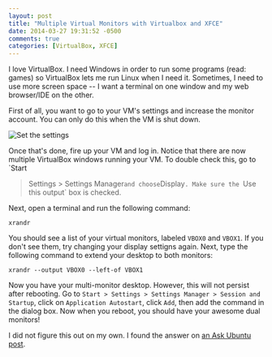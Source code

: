 ```yaml
---
layout: post
title: "Multiple Virtual Monitors with Virtualbox and XFCE"
date: 2014-03-27 19:31:52 -0500
comments: true
categories: [VirtualBox, XFCE]
---
```


I love VirtualBox. I need Windows in order to run some programs (read: games)
so VirtualBox lets me run Linux when I need it. Sometimes, I need to use more
screen space -- I want a terminal on one window and my web browser/IDE on the
other.

First of all, you want to go to your VM's settings and increase the monitor
account. You can only do this when the VM is shut down.

![Set the settings](http://i.imgur.com/Zf7U04J.png)

Once that's done, fire up your VM and log in. Notice that there are now
multiple VirtualBox windows running your VM. To double check this, go to `Start
> Settings > Settings Manager` and choose `Display`. Make sure the `Use this
output` box is checked.

Next, open a terminal and run the following command:

`xrandr`

You should see a list of your virtual monitors, labeled `VBOX0` and `VBOX1`. If
you don't see them, try changing your display settigns again. Next, type the
following command to extend your desktop to both monitors:

`xrandr --output VBOX0 --left-of VBOX1`

Now you have your multi-monitor desktop. However, this will not persist after
rebooting. Go to `Start > Settings > Settings Manager > Session and Startup`,
click on `Application Autostart`, click `Add`, then add the command in the
dialog box. Now when you reboot, you should have your awesome dual monitors!

I did not figure this out on my own. I found the answer on [an Ask Ubuntu
post](http://askubuntu.com/questions/62681/how-do-i-setup-dual-monitors-in-xfce).
